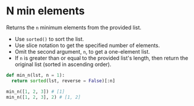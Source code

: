 # N min elements

Returns the `n` minimum elements from the provided list.

* Use `sorted()` to sort the list.
* Use slice notation to get the specified number of elements.
* Omit the second argument, `n`, to get a one-element list.
* If `n` is greater than or equal to the provided list's length, then return the original list (sorted in ascending order).

```py
def min_n(lst, n = 1):
  return sorted(lst, reverse = False)[:n]
```

```py
min_n([1, 2, 3]) # [1]
min_n([1, 2, 3], 2) # [1, 2]
```
